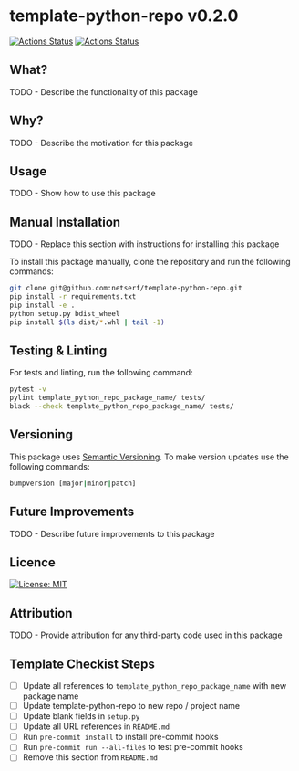 # template-python-repo v0.2.0

<!-- markdown-link-check-disable -->
[![Actions Status](https://github.com/netserf/template-python-repo/workflows/Lint/badge.svg)](https://github.com/netserf/template-python-repo/actions)
[![Actions Status](https://github.com/netserf/template-python-repo/workflows/Tests/badge.svg)](https://github.com/netserf/template-python-repo/actions)
<!-- markdown-link-check-enable -->

## What?

TODO - Describe the functionality of this package

## Why?

TODO - Describe the motivation for this package

## Usage

TODO - Show how to use this package

## Manual Installation

TODO - Replace this section with instructions for installing this package

To install this package manually, clone the repository and run the following
commands:

```bash
git clone git@github.com:netserf/template-python-repo.git
pip install -r requirements.txt
pip install -e .
python setup.py bdist_wheel
pip install $(ls dist/*.whl | tail -1)
```

## Testing & Linting

For tests and linting, run the following command:

```bash
pytest -v
pylint template_python_repo_package_name/ tests/
black --check template_python_repo_package_name/ tests/
```

## Versioning

This package uses [Semantic Versioning](https://semver.org/). To make version
updates use the following commands:

```bash
bumpversion [major|minor|patch]
```

## Future Improvements

TODO - Describe future improvements to this package

## Licence

[![License: MIT](https://img.shields.io/badge/License-MIT-yellow.svg)](https://opensource.org/licenses/MIT)

## Attribution

TODO - Provide attribution for any third-party code used in this package

## Template Checkist Steps

- [ ] Update all references to `template_python_repo_package_name` with new
  package name
- [ ] Update template-python-repo to new repo / project name
- [ ] Update blank fields in `setup.py`
- [ ] Update all URL references in `README.md`
- [ ] Run `pre-commit install` to install pre-commit hooks
- [ ] Run `pre-commit run --all-files` to test pre-commit hooks
- [ ] Remove this section from `README.md`
